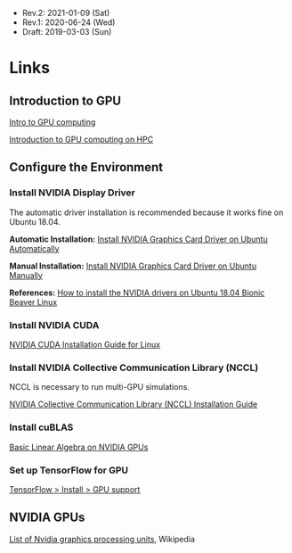 * Rev.2: 2021-01-09 (Sat)
* Rev.1: 2020-06-24 (Wed)
* Draft: 2019-03-03 (Sun)

# Links

## Introduction to GPU

[Intro to GPU computing](https://sydney-informatics-hub.github.io/training.artemis.gpu/01-IntroSetup/index.html)

[Introduction to GPU computing on HPC](https://sydney-informatics-hub.github.io/training.artemis.gpu/)

## Configure the Environment

### Install NVIDIA Display Driver

The automatic driver installation is recommended because it works fine on Ubuntu 18.04. 

**Automatic Installation:** [Install NVIDIA Graphics Card Driver on Ubuntu Automatically](how_to_install/nvidia_graphics_card_driver_automatically.md)

**Manual Installation:** [Install NVIDIA Graphics Card Driver on Ubuntu Manually](how_to_install/nvidia_graphics_card_driver_manually.md)

**References:** [How to install the NVIDIA drivers on Ubuntu 18.04 Bionic Beaver Linux](https://linuxconfig.org/how-to-install-the-nvidia-drivers-on-ubuntu-18-04-bionic-beaver-linux)

### Install NVIDIA CUDA

[NVIDIA CUDA Installation Guide for Linux](https://docs.nvidia.com/cuda/cuda-installation-guide-linux/index.html#abstract)

### Install NVIDIA Collective Communication Library (NCCL)

NCCL is necessary to run multi-GPU simulations.

[NVIDIA Collective Communication Library (NCCL) Installation Guide](https://docs.nvidia.com/deeplearning/nccl/install-guide/index.html)

### Install cuBLAS

[Basic Linear Algebra on NVIDIA GPUs](https://developer.nvidia.com/cublas)

### Set up TensorFlow for GPU

[TensorFlow > Install > GPU support](https://www.tensorflow.org/install/gpu)

## NVIDIA GPUs

[List of Nvidia graphics processing units](https://en.wikipedia.org/wiki/List_of_Nvidia_graphics_processing_units), Wikipedia

